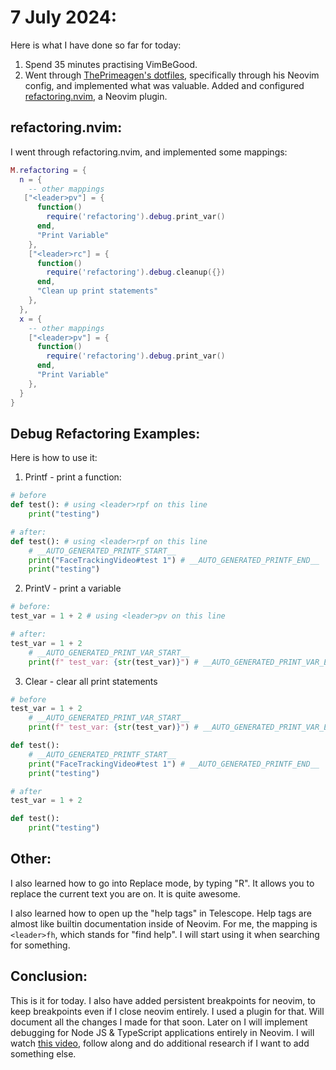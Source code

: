 # 7 July 2024:

Here is what I have done so far for today:
1. Spend 35 minutes practising VimBeGood.
2. Went through <a href="https://github.com/ThePrimeagen/.dotfiles" target="_blank">ThePrimeagen's dotfiles</a>, specifically through his Neovim config, and implemented what was valuable. Added and configured <a href="https://github.com/ThePrimeagen/refactoring.nvim" target="_blank">refactoring.nvim</a>, a Neovim plugin. 

## refactoring.nvim:
I went through refactoring.nvim, and implemented some mappings:
```mappings.lua
M.refactoring = {
  n = {
    -- other mappings
   ["<leader>pv"] = {
      function()
        require('refactoring').debug.print_var()
      end,
      "Print Variable"
    },
    ["<leader>rc"] = {
      function()
        require('refactoring').debug.cleanup({})
      end,
      "Clean up print statements"
    },
  },
  x = {
    -- other mappings
    ["<leader>pv"] = {
      function()
        require('refactoring').debug.print_var()
      end,
      "Print Variable"
    },
  }
}
```

## Debug Refactoring Examples:
Here is how to use it:
1. Printf - print a function:
```python
# before
def test(): # using <leader>rpf on this line
    print("testing")

# after:
def test(): # using <leader>rpf on this line
    # __AUTO_GENERATED_PRINTF_START__
    print("FaceTrackingVideo#test 1") # __AUTO_GENERATED_PRINTF_END__
    print("testing")
```
2. PrintV - print a variable
```python
# before:
test_var = 1 + 2 # using <leader>pv on this line

# after:
test_var = 1 + 2
    # __AUTO_GENERATED_PRINT_VAR_START__
    print(f" test_var: {str(test_var)}") # __AUTO_GENERATED_PRINT_VAR_END__
```
3. Clear - clear all print statements
```python
# before
test_var = 1 + 2
    # __AUTO_GENERATED_PRINT_VAR_START__
    print(f" test_var: {str(test_var)}") # __AUTO_GENERATED_PRINT_VAR_END__

def test():
    # __AUTO_GENERATED_PRINTF_START__
    print("FaceTrackingVideo#test 1") # __AUTO_GENERATED_PRINTF_END__
    print("testing")

# after
test_var = 1 + 2

def test():
    print("testing")
```

## Other:
I also learned how to go into Replace mode, by typing "R". It allows you to replace the current text you are on. It is quite awesome.

I also learned how to open up the "help tags" in Telescope. Help tags are almost like builtin documentation inside of Neovim. For me, the mapping is `<leader>fh`, which stands for "find help". I will start using it when searching for something.

## Conclusion:
This is it for today. I also have added persistent breakpoints for neovim, to keep breakpoints even if I close neovim entirely. I used a plugin for that. Will document all the changes I made for that soon. Later on I will implement debugging for Node JS & TypeScript applications entirely in Neovim. I will watch <a href="https://www.youtube.com/watch?v=Ul_WPhS2bis" target="_blank">this video</a>, follow along and do additional research if I want to add something else.

